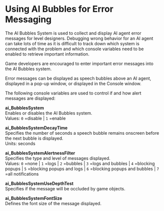 # Using AI Bubbles for Error Messaging<a name="ai-debug-bubbles"></a>

The AI Bubbles System is used to collect and display AI agent error messages for level designers\. Debugging wrong behavior for an AI agent can take lots of time as it is difficult to track down which system is connected with the problem and which console variables need to be enabled to retrieve important information\.

Game developers are encouraged to enter important error messages into the AI Bubbles system\.

Error messages can be displayed as speech bubbles above an AI agent, displayed in a pop\-up window, or displayed in the Console window\.

The following console variables are used to control if and how alert messages are displayed:

**ai\_BubblesSystem**  
Enables or disables the AI Bubbles system\.  
Values: `0` =disable \| `1` =enable

**ai\_BubblesSystemDecayTime**  
Specifies the number of seconds a speech bubble remains onscreen before the next bubble is displayed\.  
Units: seconds

**ai\_BubblesSystemAlertnessFilter**  
Specifies the type and level of messages displayed\.  
Values: `0` =none \| `1` =logs \| `2` =bubbles \| `3` =logs and bubbles \| `4` =blocking popups \| `5` =blocking popups and logs \| `6` =blocking popups and bubbles \| `7` =all notifications

**ai\_BubblesSystemUseDepthTest**  
Specifies if the message will be occluded by game objects\.

**ai\_BubblesSystemFontSize**  
Defines the font size of the message displayed\.